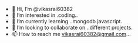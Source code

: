 - 👋 Hi, I’m @vikasrai60382
- 👀 I’m interested in .coding..
- 🌱 I’m currently learning ..mongodb javascript.
- 💞️ I’m looking to collaborate on ..different projects.
- 📫 How to reach me vikasrai60382@gmail.com...

<!---
vikasrai60382/vikasrai60382 is a ✨ special ✨ repository because its `README.md` (this file) appears on your GitHub profile.
You can click the Preview link to take a look at your changes.
--->
